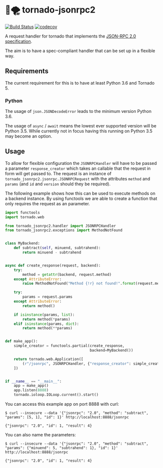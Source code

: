 # 🐍🌪️ tornado-jsonrpc2

[![Build Status](https://travis-ci.org/okin/tornado-jsonrpc2.svg?branch=master)](https://travis-ci.org/okin/tornado-jsonrpc2)
[![codecov](https://codecov.io/gh/okin/tornado-jsonrpc2/branch/master/graph/badge.svg)](https://codecov.io/gh/okin/tornado-jsonrpc2)

A request handler for tornado that implements the [JSON-RPC 2.0 specification](https://www.jsonrpc.org/specification).

The aim is to have a spec-compliant handler that can be set up in a flexible way.


## Requirements

The current requirement for this is to have at least Python 3.6 and Tornado 5.


### Python

The usage of `json.JSONDecodeError` leads to the minimum version Python 3.6.

The usage of `async` / `await` means the lowest ever supported version will be Python 3.5.
While currently not in focus having this running on Python 3.5 may become an option.


## Usage

To allow for flexible configuration the `JSONRPCHandler` will have to be passed a parameter `response_creator` which takes an callable that the request in form will get passed to.
The request is an instance of `tornado_jsonrpc2.jsonrpc.JSONRPCRequest` with the attributes `method` and `params` (and `id` and `version` should they be required).

The following example shows how this can be used to execute methods on a backend instance.
By using functools we are able to create a function that only requires the request as an parameter.


```Python
import functools
import tornado.web

from tornado_jsonrpc2.handler import JSONRPCHandler
from tornado_jsonrpc2.exceptions import MethodNotFound


class MyBackend:
    def subtract(self, minuend, subtrahend):
        return minuend - subtrahend


async def create_response(request, backend):
    try:
        method = getattr(backend, request.method)
    except AttributeError:
        raise MethodNotFound("Method {!r} not found!".format(request.method))

    try:
        params = request.params
    except AttributeError:
        return method()

    if isinstance(params, list):
        return method(*params)
    elif isinstance(params, dict):
        return method(**params)


def make_app():
    simple_creator = functools.partial(create_response,
                                       backend=MyBackend())

    return tornado.web.Application([
        (r"/jsonrpc", JSONRPCHandler, {"response_creator": simple_creator}),
    ])


if __name__ == "__main__":
    app = make_app()
    app.listen(8888)
    tornado.ioloop.IOLoop.current().start()
```

You can access this example app on port 8888 with curl:

```
$ curl --insecure --data '{"jsonrpc": "2.0", "method": "subtract", "params": [5, 1], "id": 1}' http://localhost:8888/jsonrpc

{"jsonrpc": "2.0", "id": 1, "result": 4}
```

You can also name the parameters:
```
$ curl --insecure --data '{"jsonrpc": "2.0", "method": "subtract", "params": {"minuend": 5, "subtrahend": 1}, "id": 1}' http://localhost:8888/jsonrpc

{"jsonrpc": "2.0", "id": 1, "result": 4}
```
